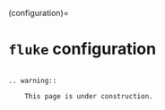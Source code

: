 (configuration)=

# **``fluke``** configuration


```{eval-rst}

.. warning::

    This page is under construction.

```